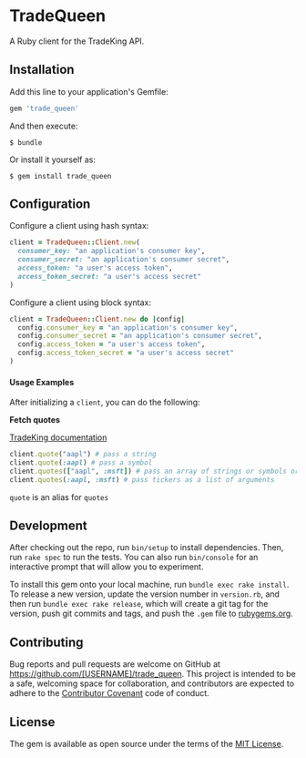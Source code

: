 # TradeQueen

A Ruby client for the TradeKing API.

## Installation

Add this line to your application's Gemfile:

```ruby
gem 'trade_queen'
```

And then execute:

    $ bundle

Or install it yourself as:

    $ gem install trade_queen

## Configuration

Configure a client using hash syntax:

```ruby
client = TradeQueen::Client.new(
  consumer_key: "an application's consumer key",
  consumer_secret: "an application's consumer secret",
  access_token: "a user's access token",
  access_token_secret: "a user's access secret"
)
```

Configure a client using block syntax:

```ruby
client = TradeQueen::Client.new do |config|
  config.consumer_key = "an application's consumer key",
  config.consumer_secret = "an application's consumer secret",
  config.access_token = "a user's access token",
  config.access_token_secret = "a user's access secret"
)
```

#### Usage Examples
After initializing a `client`, you can do the following:

**Fetch quotes**

[TradeKing documentation](https://developers.tradeking.com/documentation/market-ext-quotes-get-post)

```ruby
client.quote("aapl") # pass a string
client.quote(:aapl) # pass a symbol
client.quotes(["aapl", :msft]) # pass an array of strings or symbols or both
client.quotes(:aapl, :msft) # pass tickers as a list of arguments
```
`quote` is an alias for `quotes`


## Development

After checking out the repo, run `bin/setup` to install dependencies. Then, run `rake spec` to run the tests. You can also run `bin/console` for an interactive prompt that will allow you to experiment.

To install this gem onto your local machine, run `bundle exec rake install`. To release a new version, update the version number in `version.rb`, and then run `bundle exec rake release`, which will create a git tag for the version, push git commits and tags, and push the `.gem` file to [rubygems.org](https://rubygems.org).

## Contributing

Bug reports and pull requests are welcome on GitHub at https://github.com/[USERNAME]/trade_queen. This project is intended to be a safe, welcoming space for collaboration, and contributors are expected to adhere to the [Contributor Covenant](http://contributor-covenant.org) code of conduct.


## License

The gem is available as open source under the terms of the [MIT License](http://opensource.org/licenses/MIT).

